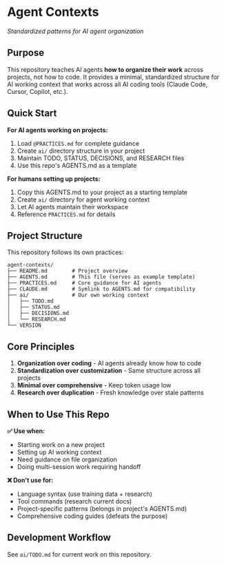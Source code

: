 # Agent Contexts

*Standardized patterns for AI agent organization*

## Purpose

This repository teaches AI agents **how to organize their work** across projects, not how to code. It provides a minimal, standardized structure for AI working context that works across all AI coding tools (Claude Code, Cursor, Copilot, etc.).

## Quick Start

**For AI agents working on projects:**
1. Load `@PRACTICES.md` for complete guidance
2. Create `ai/` directory structure in your project
3. Maintain TODO, STATUS, DECISIONS, and RESEARCH files
4. Use this repo's AGENTS.md as a template

**For humans setting up projects:**
1. Copy this AGENTS.md to your project as a starting template
2. Create `ai/` directory for agent working context
3. Let AI agents maintain their workspace
4. Reference `PRACTICES.md` for details

## Project Structure

This repository follows its own practices:

```
agent-contexts/
├── README.md        # Project overview
├── AGENTS.md        # This file (serves as example template)
├── PRACTICES.md     # Core guidance for AI agents
├── CLAUDE.md        # Symlink to AGENTS.md for compatibility
├── ai/              # Our own working context
│   ├── TODO.md
│   ├── STATUS.md
│   ├── DECISIONS.md
│   └── RESEARCH.md
└── VERSION
```

## Core Principles

1. **Organization over coding** - AI agents already know how to code
2. **Standardization over customization** - Same structure across all projects
3. **Minimal over comprehensive** - Keep token usage low
4. **Research over duplication** - Fresh knowledge over stale patterns

## When to Use This Repo

**✅ Use when:**
- Starting work on a new project
- Setting up AI working context
- Need guidance on file organization
- Doing multi-session work requiring handoff

**❌ Don't use for:**
- Language syntax (use training data + research)
- Tool commands (research current docs)
- Project-specific patterns (belongs in project's AGENTS.md)
- Comprehensive coding guides (defeats the purpose)

## Development Workflow

See `ai/TODO.md` for current work on this repository.
